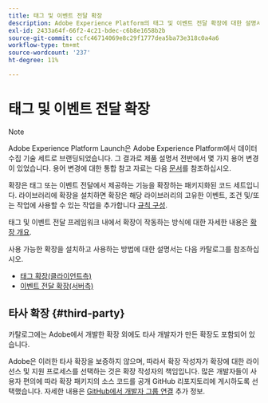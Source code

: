 ```yaml
---
title: 태그 및 이벤트 전달 확장
description: Adobe Experience Platform의 태그 및 이벤트 전달 확장에 대한 설명서입니다.
exl-id: 2433a64f-66f2-4c21-bdec-c6b8e1658b2b
source-git-commit: ccfc46714069e8c29f1777dea5ba73e318c0a4a6
workflow-type: tm+mt
source-wordcount: '237'
ht-degree: 11%

---
```


# 태그 및 이벤트 전달 확장

>[!NOTE]
>
>Adobe Experience Platform Launch은 Adobe Experience Platform에서 데이터 수집 기술 세트로 브랜딩되었습니다. 그 결과로 제품 설명서 전반에서 몇 가지 용어 변경이 있었습니다. 용어 변경에 대한 통합 참고 자료는 다음 [문서](../term-updates.md)를 참조하십시오.

확장은 태그 또는 이벤트 전달에서 제공하는 기능을 확장하는 패키지화된 코드 세트입니다. 라이브러리에 확장을 설치하면 확장은 해당 라이브러리의 고유한 이벤트, 조건 및/또는 작업에 사용할 수 있는 작업을 추가합니다 [규칙 구성](../ui/managing-resources/rules.md).

태그 및 이벤트 전달 프레임워크 내에서 확장이 작동하는 방식에 대한 자세한 내용은 [확장 개요](../ui/managing-resources/extensions/overview.md).

사용 가능한 확장을 설치하고 사용하는 방법에 대한 설명서는 다음 카탈로그를 참조하십시오.

* [태그 확장(클라이언트측)](./client/overview.md)
* [이벤트 전달 확장(서버측)](./server/overview.md)

## 타사 확장 {#third-party}

카탈로그에는 Adobe에서 개발한 확장 외에도 타사 개발자가 만든 확장도 포함되어 있습니다.

Adobe은 이러한 타사 확장을 보증하지 않으며, 따라서 확장 작성자가 확장에 대한 라이선스 및 지원 프로세스를 선택하는 것은 확장 작성자의 책임입니다. 많은 개발자들이 사용자 편의에 따라 확장 패키지의 소스 코드를 공개 GitHub 리포지토리에 게시하도록 선택했습니다. 자세한 내용은 [GitHub에서 개발자 그룹 연결](https://github.com/Connections-Developers) 추가 정보.

